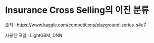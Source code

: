 # Insurance Cross Selling의 이진 분류
출처 : https://www.kaggle.com/competitions/playground-series-s4e7

사용한 모델 : LightGBM, DNN

